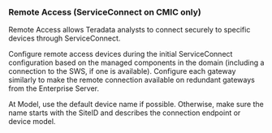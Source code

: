 ### Remote Access (ServiceConnect on CMIC only)

Remote Access allows Teradata analysts to connect securely to specific devices through ServiceConnect.

Configure remote access devices during the initial ServiceConnect configuration based on the managed components in the domain (including a connection to the SWS, if one is available). Configure each gateway similarly to make the remote connection available on redundant gateways from the Enterprise Server.

At Model, use the default device name if possible. Otherwise, make sure the name starts with the SiteID and describes the connection endpoint or device model.